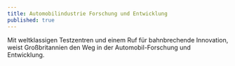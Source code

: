 ```yaml
---
title: Automobilindustrie Forschung und Entwicklung
published: true
---
```

Mit weltklassigen Testzentren und einem Ruf für bahnbrechende Innovation, weist Großbritannien den Weg in der Automobil-Forschung und Entwicklung.
